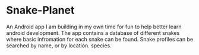 # Snake-Planet
An Android app I am building in my own time for fun to help better learn android development. The app contains a database of different snakes where basic infromation for each snake can be found. Snake profiles can be searched by name, or by location. species.
